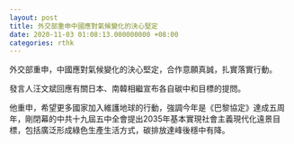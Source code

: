 ```yaml
---
layout: post
title: 外交部重申中國應對氣候變化的決心堅定
date: 2020-11-03 01:08:13.000000000 +08:00
categories: rthk
---
```


外交部重申，中國應對氣候變化的決心堅定，合作意願真誠，扎實落實行動。

發言人汪文斌回應有關日本、南韓相繼宣布各自碳中和目標的提問。

他重申，希望更多國家加入維護地球的行動，強調今年是《巴黎協定》達成五周年，剛閉幕的中共十九屆五中全會提出2035年基本實現社會主義現代化遠景目標，包括廣泛形成綠色生產生活方式，碳排放達峰後穩中有降。
